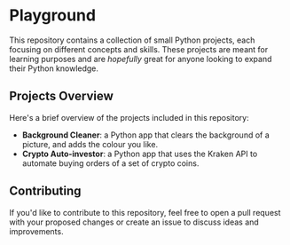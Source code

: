 # Playground

This repository contains a collection of small Python projects, each focusing on different concepts and skills. These projects are meant for learning purposes and are _hopefully_ great for anyone looking to expand their Python knowledge.

## Projects Overview
Here's a brief overview of the projects included in this repository:

- **Background Cleaner**: a Python app that clears the background of a picture, and adds the colour you like.
- **Crypto Auto-investor**: a Python app that uses the Kraken API to automate buying orders of a set of crypto coins.

## Contributing
If you'd like to contribute to this repository, feel free to open a pull request with your proposed changes or create an issue to discuss ideas and improvements.